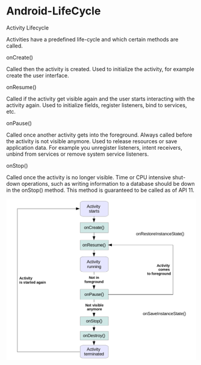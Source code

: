 # Android-LifeCycle


Activity Lifecycle

Activities have a predefined life-cycle and which certain methods are called.

onCreate()

Called then the activity is created. Used to initialize the activity, for example create the user interface.

onResume()

Called if the activity get visible again and the user starts interacting with the activity again. Used to initialize fields, register listeners, bind to services, etc.

onPause()

Called once another activity gets into the foreground. Always called before the activity is not visible anymore. Used to release resources or save application data. For example you unregister listeners, intent receivers, unbind from services or remove system service listeners.

onStop()

Called once the activity is no longer visible. Time or CPU intensive shut-down operations, such as writing information to a database should be down in the onStop() method. This method is guaranteed to be called as of API 11.

![Activity Lifecycle](activity_lifecycle.png?raw=true "Title")




